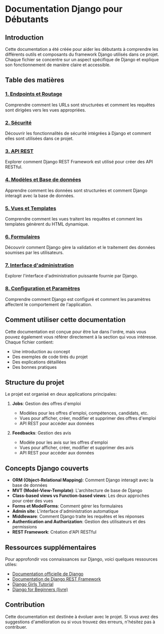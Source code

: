 # Documentation Django pour Débutants

## Introduction
Cette documentation a été créée pour aider les débutants à comprendre les différents outils et composants du framework Django utilisés dans ce projet. Chaque fichier se concentre sur un aspect spécifique de Django et explique son fonctionnement de manière claire et accessible.

## Table des matières

### [1. Endpoints et Routage](endpoints.md)
Comprendre comment les URLs sont structurées et comment les requêtes sont dirigées vers les vues appropriées.

### [2. Sécurité](security.md)
Découvrir les fonctionnalités de sécurité intégrées à Django et comment elles sont utilisées dans ce projet.

### [3. API REST](api.md)
Explorer comment Django REST Framework est utilisé pour créer des API RESTful.

### [4. Modèles et Base de données](models.md)
Apprendre comment les données sont structurées et comment Django interagit avec la base de données.

### [5. Vues et Templates](views_templates.md)
Comprendre comment les vues traitent les requêtes et comment les templates génèrent du HTML dynamique.

### [6. Formulaires](forms.md)
Découvrir comment Django gère la validation et le traitement des données soumises par les utilisateurs.

### [7. Interface d'administration](admin.md)
Explorer l'interface d'administration puissante fournie par Django.

### [8. Configuration et Paramètres](settings_configuration.md)
Comprendre comment Django est configuré et comment les paramètres affectent le comportement de l'application.

## Comment utiliser cette documentation

Cette documentation est conçue pour être lue dans l'ordre, mais vous pouvez également vous référer directement à la section qui vous intéresse. Chaque fichier contient:

- Une introduction au concept
- Des exemples de code tirés du projet
- Des explications détaillées
- Des bonnes pratiques

## Structure du projet

Le projet est organisé en deux applications principales:

1. **Jobs**: Gestion des offres d'emploi
   - Modèles pour les offres d'emploi, compétences, candidats, etc.
   - Vues pour afficher, créer, modifier et supprimer des offres d'emploi
   - API REST pour accéder aux données

2. **Feedbacks**: Gestion des avis
   - Modèle pour les avis sur les offres d'emploi
   - Vues pour afficher, créer, modifier et supprimer des avis
   - API REST pour accéder aux données

## Concepts Django couverts

- **ORM (Object-Relational Mapping)**: Comment Django interagit avec la base de données
- **MVT (Model-View-Template)**: L'architecture de base de Django
- **Class-based views vs Function-based views**: Les deux approches pour créer des vues
- **Forms et ModelForms**: Comment gérer les formulaires
- **Admin site**: L'interface d'administration automatique
- **Middleware**: Comment Django traite les requêtes et les réponses
- **Authentication and Authorization**: Gestion des utilisateurs et des permissions
- **REST Framework**: Création d'API RESTful

## Ressources supplémentaires

Pour approfondir vos connaissances sur Django, voici quelques ressources utiles:

- [Documentation officielle de Django](https://docs.djangoproject.com/)
- [Documentation de Django REST Framework](https://www.django-rest-framework.org/)
- [Django Girls Tutorial](https://tutorial.djangogirls.org/)
- [Django for Beginners (livre)](https://djangoforbeginners.com/)

## Contribution

Cette documentation est destinée à évoluer avec le projet. Si vous avez des suggestions d'amélioration ou si vous trouvez des erreurs, n'hésitez pas à contribuer.